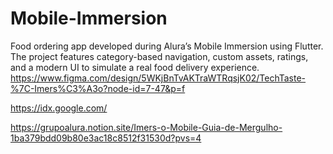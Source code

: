 # Mobile-Immersion
Food ordering app developed during Alura’s Mobile Immersion using Flutter. The project features category-based navigation, custom assets, ratings, and a modern UI to simulate a real food delivery experience.
https://www.figma.com/design/5WKjBnTvAKTraWTRqsjK02/TechTaste-%7C-Imers%C3%A3o?node-id=7-47&p=f

https://idx.google.com/

https://grupoalura.notion.site/Imers-o-Mobile-Guia-de-Mergulho-1ba379bdd09b80e3ac18c8512f31530d?pvs=4